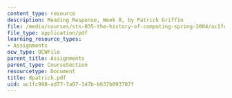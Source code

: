 ```yaml
---
content_type: resource
description: Reading Response, Week 8, by Patrick Griffin
file: /media/courses/sts-035-the-history-of-computing-spring-2004/ac1fc998ad777a07147bb637b093707f_8patrick.pdf
file_type: application/pdf
learning_resource_types:
- Assignments
ocw_type: OCWFile
parent_title: Assignments
parent_type: CourseSection
resourcetype: Document
title: 8patrick.pdf
uid: ac1fc998-ad77-7a07-147b-b637b093707f
---
```

